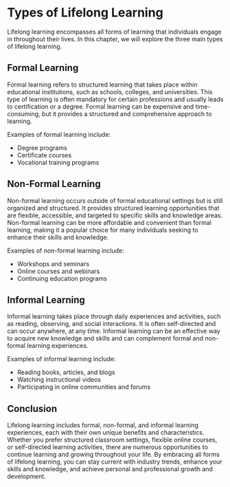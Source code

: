 Types of Lifelong Learning
======================================================================

Lifelong learning encompasses all forms of learning that individuals engage in throughout their lives. In this chapter, we will explore the three main types of lifelong learning.

Formal Learning
---------------

Formal learning refers to structured learning that takes place within educational institutions, such as schools, colleges, and universities. This type of learning is often mandatory for certain professions and usually leads to certification or a degree. Formal learning can be expensive and time-consuming, but it provides a structured and comprehensive approach to learning.

Examples of formal learning include:

* Degree programs
* Certificate courses
* Vocational training programs

Non-Formal Learning
-------------------

Non-formal learning occurs outside of formal educational settings but is still organized and structured. It provides structured learning opportunities that are flexible, accessible, and targeted to specific skills and knowledge areas. Non-formal learning can be more affordable and convenient than formal learning, making it a popular choice for many individuals seeking to enhance their skills and knowledge.

Examples of non-formal learning include:

* Workshops and seminars
* Online courses and webinars
* Continuing education programs

Informal Learning
-----------------

Informal learning takes place through daily experiences and activities, such as reading, observing, and social interactions. It is often self-directed and can occur anywhere, at any time. Informal learning can be an effective way to acquire new knowledge and skills and can complement formal and non-formal learning experiences.

Examples of informal learning include:

* Reading books, articles, and blogs
* Watching instructional videos
* Participating in online communities and forums

Conclusion
----------

Lifelong learning includes formal, non-formal, and informal learning experiences, each with their own unique benefits and characteristics. Whether you prefer structured classroom settings, flexible online courses, or self-directed learning activities, there are numerous opportunities to continue learning and growing throughout your life. By embracing all forms of lifelong learning, you can stay current with industry trends, enhance your skills and knowledge, and achieve personal and professional growth and development.
